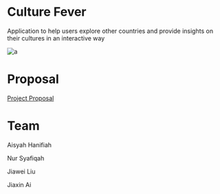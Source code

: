 # Culture Fever
Application to help users explore other countries and provide insights on their cultures in an interactive way

![a](https://github.com/deco3500-2018/Matcha/blob/master/poster-larger.jpg)

# Proposal
[Project Proposal](https://github.com/deco3500-2018/Matcha/wiki/Project-Proposal)

# Team
Aisyah Hanifiah

Nur Syafiqah

Jiawei Liu

Jiaxin Ai
